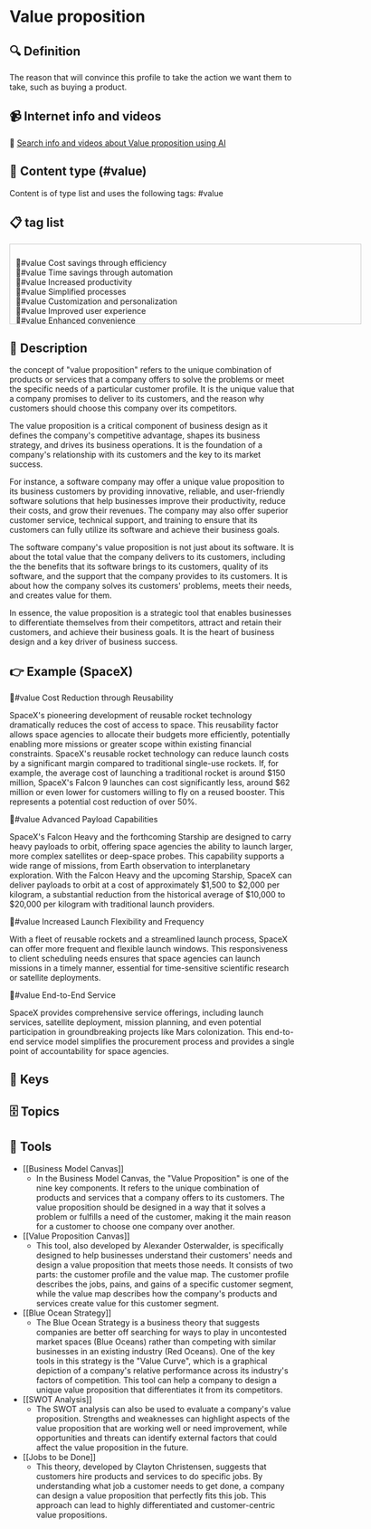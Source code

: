 
# Value proposition


## 🔍 Definition
The reason that will convince this profile to take the action we want them to take, such as buying a product.


## 📹 Internet info and videos
🤖 [Search info and videos about Value proposition using AI](https://www.perplexity.ai/search?q=videos+about+Value+proposition:+The+reason+that+will+convince+this+stakeholder+to+perform+the+action+we+want+them+to+do,+such+as+buying+a+product.
)

## 📰 Content type (#value)
Content is of type list and uses the following tags: #value



## 📋 tag list

<div style='max-height: 120px; overflow-y: auto; border: 1px solid #ccc; padding: 10px; width: 600px;'>
  <ul style='list-style-type: none; padding-left: 0;'>


<li>💎#value  Cost savings through efficiency</li>
<li>💎#value  Time savings through automation</li>
<li>💎#value  Increased productivity</li>
<li>💎#value  Simplified processes</li>
<li>💎#value  Customization and personalization</li>
<li>💎#value  Improved user experience</li>
<li>💎#value  Enhanced convenience</li>
<li>💎#value  Access to exclusive content or features</li>
<li>💎#value  Better quality or performance</li>
<li>💎#value  Risk reduction or mitigation</li>
<li>💎#value  Security and data protection</li>
<li>💎#value  Seamless integration with existing systems</li>
<li>💎#value  Scalability and flexibility</li>
<li>💎#value  Innovation and cutting-edge technology</li>
<li>💎#value  Competitive pricing</li>
<li>💎#value  Transparent pricing and billing</li>
<li>💎#value  Expertise and industry knowledge</li>
<li>💎#value  Proactive customer support</li>
<li>💎#value  Fast and reliable customer service</li>
<li>💎#value  Training and educational resources</li>
<li>💎#value  Collaboration and teamwork tools</li>
<li>💎#value  Real-time analytics and reporting</li>
<li>💎#value  Predictive analytics and insights</li>
<li>💎#value  Improved decision-making capabilities</li>
<li>💎#value  Actionable recommendations</li>
<li>💎#value  Streamlined communication and collaboration</li>
<li>💎#value  Increased visibility and transparency</li>
<li>💎#value  Social responsibility and sustainability</li>
<li>💎#value  Accessibility and inclusivity</li>
<li>💎#value  Gamification and engagement</li>
<li>💎#value  A sense of community and belonging</li>
<li>💎#value  Partnership opportunities</li>
<li>💎#value  Continuous product updates and enhancements</li>
<li>💎#value  Seamless onboarding process</li>
<li>💎#value  Time-to-market acceleration</li>
<li>💎#value  Increased revenue generation</li>
<li>💎#value  Cost-effective advertising and marketing</li>
<li>💎#value  Enhanced brand reputation</li>
<li>💎#value  Strong network and industry connections</li>
<li>💎#value  Access to a diverse marketplace</li>
<li>💎#value  Easy-to-use interface and navigation</li>
<li>💎#value  Cross-platform compatibility</li>
<li>💎#value  Multilingual support</li>
<li>💎#value  Offline accessibility</li>
<li>💎#value  Collaborative problem-solving</li>
<li>💎#value  Targeted marketing campaigns</li>
<li>💎#value  Integration with popular tools and services</li>
<li>💎#value  Access to a large user base or customer network</li>
<li>💎#value  Early access to new features or beta testing</li>
<li>💎#value  Frequent product updates based on user feedback</li>
<li>💎#value  Reduced environmental footprint</li>
<li>💎#value  Enhanced supply chain management</li>
<li>💎#value  Integration with emerging technologies (e.g., AI, blockchain)</li>
<li>💎#value  Seamless cross-channel customer experience</li>
<li>💎#value  Enhanced data privacy and consent management</li>
<li>💎#value  Compliant with industry regulations</li>
<li>💎#value  Assistance with compliance and regulatory requirements</li>
<li>💎#value  Real-time inventory management</li>
<li>💎#value  Improved order fulfillment and logistics</li>
<li>💎#value  Personalized recommendations and suggestions</li>
<li>💎#value  Access to exclusive events or experiences</li>
<li>💎#value  Integration with popular social media platforms</li>
<li>💎#value  Enhanced project management capabilities</li>
<li>💎#value  Improved team collaboration and communication</li>
<li>💎#value  Reduced administrative overhead</li>
<li>💎#value  Simplified financial management and reporting</li>
<li>💎#value  Customizable reporting and analytics dashboards</li>
<li>💎#value  Data visualization and storytelling capabilities</li>
<li>💎#value  Improved customer retention and loyalty</li>
<li>💎#value  Increased customer lifetime value</li>
<li>💎#value  Reduced customer acquisition costs</li>
<li>💎#value  Simplified subscription management</li>
<li>💎#value  Enhanced data security and encryption</li>
<li>💎#value  Seamless data migration and integration</li>
<li>💎#value  Robust disaster recovery and backup solutions</li>
<li>💎#value  Compliance with industry standards and regulations</li>
<li>💎#value  Enhanced compliance and risk management</li>
<li>💎#value  Improved employee engagement and satisfaction</li>
<li>💎#value  Streamlined performance management and feedback</li>
<li>💎#value  Efficient and accurate recruitment and onboarding processes</li>
<li>💎#value  Enhanced predictive modeling and forecasting</li>
<li>💎#value  Advanced data visualization and storytelling capabilities</li>
<li>💎#value  Seamless cross-border transactions</li>
<li>💎#value  Improved customer self-service options</li>
<li>💎#value  Real-time tracking and delivery updates</li>
<li>💎#value  Personalized loyalty programs and rewards</li>
<li>💎#value  Access to a curated marketplace or exclusive products</li>
<li>💎#value  Integrated project management and collaboration tools</li>
<li>💎#value  Simplified compliance and audit processes</li>
<li>💎#value  Enhanced customer data analytics and insights</li>
<li>💎#value  Improved regulatory compliance and reporting</li>
<li>💎#value  Seamless integration with third-party APIs</li>
<li>💎#value  Centralized data management and synchronization</li>
<li>💎#value  Access to a dedicated account manager or customer success team</li>
<li>💎#value  On-demand professional services or consultations</li>
<li>💎#value  Enhanced customer feedback and sentiment analysis</li>
<li>💎#value  Streamlined employee onboarding and training</li>
<li>💎#value  Integrated marketing automation and campaign management</li>
<li>💎#value  AI-powered chatbots for customer support and engagement</li>
<li>💎#value  Enhanced data governance and data quality management</li>
<li>💎#value  Seamless integration with CRM systems</li>
<li>💎#value  Customizable templates and workflows</li>
<li>💎#value  Advanced inventory forecasting and management</li>
<li>💎#value  Streamlined contract management and e-signatures</li>
<li>💎#value  Enhanced risk assessment and mitigation strategies</li>
<li>💎#value  Augmented reality (AR) or virtual reality (VR) experiences</li>
<li>💎#value  Interactive and immersive customer presentations</li>
<li>💎#value  Access to industry benchmarking and best practices</li>
<li>💎#value  Integrated customer satisfaction surveys and feedback loops</li>
<li>💎#value  Gamified learning and training programs</li>
<li>💎#value  Enhanced compliance with accessibility standards</li>
<li>💎#value  Simplified tax calculations and reporting</li>
<li>💎#value  Seamless integration with popular payment gateways</li>
<li>💎#value  Real-time sentiment analysis and social listening</li>
<li>💎#value  Integrated customer journey mapping and optimization</li>
<li>💎#value  Enhanced data privacy controls and consent management</li>
<li>💎#value  Streamlined supplier management and collaboration</li>
<li>💎#value  Intelligent content recommendation engines</li>
<li>💎#value  Access to a network of industry experts and advisors</li>
<li>💎#value  Improved energy efficiency and sustainability practices</li>
<li>💎#value  Real-time monitoring and alerts for critical metrics</li>
<li>💎#value  Seamless integration with project management tools</li>
<li>💎#value  Advanced fraud detection and prevention measures</li>
<li>💎#value  Interactive customer support and troubleshooting guides</li>
<li>💎#value  Enhanced compliance with data protection regulations</li>
<li>💎#value  Streamlined performance tracking and reporting</li>
<li>💎#value  Integrated remote collaboration and communication tools</li>
<li>💎#value  AI-powered personal assistants for productivity and organization</li>
<li>💎#value  Seamless integration with email marketing platforms</li>
<li>💎#value  Enhanced quality control and assurance processes</li>
<li>💎#value  Real-time inventory tracking and management</li>
<li>💎#value  Integrated customer feedback and review management</li>
<li>💎#value  Automated lead generation and nurturing campaigns</li>
<li>💎#value  Access to an extensive library of educational resources</li>
<li>💎#value  Enhanced asset management and tracking capabilities</li>
<li>💎#value  Integrated customer sentiment analysis and social media monitoring</li>
<li>💎#value  Streamlined employee performance evaluations</li>
<li>💎#value  AI-powered content creation and optimization tools</li>
<li>💎#value  Integrated customer loyalty and referral programs</li>
<li>💎#value  Simplified event management and ticketing solutions</li>

  </ul>
</div>

## 📖 Description
the concept of "value proposition" refers to the unique combination of products or services that a company offers to solve the problems or meet the specific needs of a particular customer profile. It is the unique value that a company promises to deliver to its customers, and the reason why customers should choose this company over its competitors. 

The value proposition is a critical component of business design as it defines the company's competitive advantage, shapes its business strategy, and drives its business operations. It is the foundation of a company's relationship with its customers and the key to its market success.

For instance, a software company may offer a unique value proposition to its business customers by providing innovative, reliable, and user-friendly software solutions that help businesses improve their productivity, reduce their costs, and grow their revenues. The company may also offer superior customer service, technical support, and training to ensure that its customers can fully utilize its software and achieve their business goals.

The software company's value proposition is not just about its software. It is about the total value that the company delivers to its customers, including the the benefits that its software brings to its customers, quality of its software, and the support that the company provides to its customers. It is about how the company solves its customers' problems, meets their needs, and creates value for them.

In essence, the value proposition is a strategic tool that enables businesses to differentiate themselves from their competitors, attract and retain their customers, and achieve their business goals. It is the heart of business design and a key driver of business success.

## 👉 Example (SpaceX)

💎#value Cost Reduction through Reusability

SpaceX's pioneering development of reusable rocket technology dramatically reduces the cost of access to space. This reusability factor allows space agencies to allocate their budgets more efficiently, potentially enabling more missions or greater scope within existing financial constraints. SpaceX's reusable rocket technology can reduce launch costs by a significant margin compared to traditional single-use rockets. If, for example, the average cost of launching a traditional rocket is around $150 million, SpaceX's Falcon 9 launches can cost significantly less, around $62 million or even lower for customers willing to fly on a reused booster. This represents a potential cost reduction of over 50%.

💎#value Advanced Payload Capabilities

SpaceX's Falcon Heavy and the forthcoming Starship are designed to carry heavy payloads to orbit, offering space agencies the ability to launch larger, more complex satellites or deep-space probes. This capability supports a wide range of missions, from Earth observation to interplanetary exploration.
With the Falcon Heavy and the upcoming Starship, SpaceX can deliver payloads to orbit at a cost of approximately $1,500 to $2,000 per kilogram, a substantial reduction from the historical average of $10,000 to $20,000 per kilogram with traditional launch providers.

💎#value Increased Launch Flexibility and Frequency

With a fleet of reusable rockets and a streamlined launch process, SpaceX can offer more frequent and flexible launch windows. This responsiveness to client scheduling needs ensures that space agencies can launch missions in a timely manner, essential for time-sensitive scientific research or satellite deployments.

💎#value End-to-End Service

SpaceX provides comprehensive service offerings, including launch services, satellite deployment, mission planning, and even potential participation in groundbreaking projects like Mars colonization. This end-to-end service model simplifies the procurement process and provides a single point of accountability for space agencies.

## 🔑 Keys



## 🗄️ Topics


## 🧰 Tools
- [[Business Model Canvas]]
  - In the Business Model Canvas, the "Value Proposition" is one of the nine key components. It refers to the unique combination of products and services that a company offers to its customers. The value proposition should be designed in a way that it solves a problem or fulfills a need of the customer, making it the main reason for a customer to choose one company over another.
- [[Value Proposition Canvas]]
  - This tool, also developed by Alexander Osterwalder, is specifically designed to help businesses understand their customers' needs and design a value proposition that meets those needs. It consists of two parts: the customer profile and the value map. The customer profile describes the jobs, pains, and gains of a specific customer segment, while the value map describes how the company's products and services create value for this customer segment.
- [[Blue Ocean Strategy]]
  - The Blue Ocean Strategy is a business theory that suggests companies are better off searching for ways to play in uncontested market spaces (Blue Oceans) rather than competing with similar businesses in an existing industry (Red Oceans). One of the key tools in this strategy is the "Value Curve", which is a graphical depiction of a company's relative performance across its industry's factors of competition. This tool can help a company to design a unique value proposition that differentiates it from its competitors.
- [[SWOT Analysis]]
  - The SWOT analysis can also be used to evaluate a company's value proposition. Strengths and weaknesses can highlight aspects of the value proposition that are working well or need improvement, while opportunities and threats can identify external factors that could affect the value proposition in the future.
- [[Jobs to be Done]]
  - This theory, developed by Clayton Christensen, suggests that customers hire products and services to do specific jobs. By understanding what job a customer needs to get done, a company can design a value proposition that perfectly fits this job. This approach can lead to highly differentiated and customer-centric value propositions.
